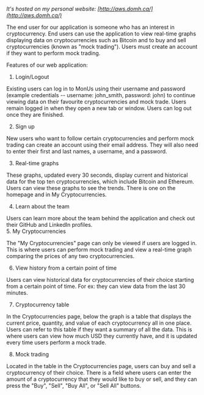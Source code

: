*It's hosted on my personal website: [http://aws.domh.ca/](http://aws.domh.ca/)*

The end user for our application is someone who has an interest in cryptocurrency. End users can use the application to view real-time graphs displaying data on cryptocurrencies such as Bitcoin and to buy and sell cryptocurrencies (known as "mock trading"). Users must create an account if they want to perform mock trading. 

Features of our web application:

1. Login/Logout 

Existing users can log in to MonUs using their username and password (example credentials -- username: john_smith, password: john) to continue viewing data on their favourite cryptocurrencies and mock trade. Users remain logged in when they open a new tab or window. Users can log out once they are finished.

2. Sign up 

New users who want to follow certain cryptocurrencies and perform mock trading can create an account using their email address. They will also need to enter their first and last names, a username, and a password.

3. Real-time graphs

These graphs, updated every 30 seconds, display current and historical data for the top ten cryptocurrencies, which include Bitcoin and Ethereum. Users can view these graphs to see the trends. There is one on the homepage and in My Cryptocurrencies.

4. Learn about the team

Users can learn more about the team behind the application and check out their GitHub and LinkedIn profiles.  
5. My Cryptocurrencies

The "My Cryptocurrencies" page can only be viewed if users are logged in. This is where users can perform mock trading and view a real-time graph comparing the prices of any two cryptocurrencies. 

6. View history from a certain point of time

Users can view historical data for cryptocurrencies of their choice starting from a certain point of time. For ex: they can view data from the last 30 minutes. 

7. Cryptocurrency table

In the Cryptocurrencies page, below the graph is a table that displays the current price, quantity, and value of each cryptocurrency all in one place. Users can refer to this table if they want a summary of all the data. This is where users can view how much USD they currently have, and it is updated every time users perform a mock trade.

8. Mock trading

Located in the table in the Cryptocurrencies page, users can buy and sell a cryptocurrency of their choice. There is a field where users can enter the amount of a cryptocurrency that they would like to buy or sell, and they can press the "Buy", "Sell", "Buy All", or "Sell All" buttons.  
